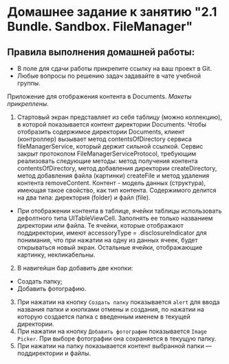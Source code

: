 # Домашнее задание к занятию "2.1 Bundle. Sandbox. FileManager"

## Правила выполнения домашней работы:
* В поле для сдачи работы прикрепите ссылку на ваш проект в Git.
* Любые вопросы по решению задач задавайте в чате учебной группы.

Приложение для отображения контента в Documents. *Макеты прикреплены.*
1. Стартовый экран представляет из себя таблицу (можно коллекцию), в которой показывается контент директории Documents. Чтобы отобразить содержимое директории Documents, клиент (контроллер) вызывает метод contentsOfDirectory сервиса fileManagerService, который держит сильной ссылкой. Сервис закрыт протоколом FileManagerServiceProtocol, требующим реализовать следующие методы: метод получения контента contentsOfDirectory, метод добавления директории createDirectory, метод добавления файла (картинки) createFile и метод удаления контента removeContent. Контент - модель данных (структура), имеющая такое свойство, как тип контента. Содержимого делится на два типа: директория (folder) и файл (file). 
* При отображении контента в таблице, ячейки таблицы использовать дефолтного типа UITableViewCell. Заполнять ее только названием директории или файла. Те ячейки, которые отображают поддиректории, имеют accessoryType = .disclosureIndicator для понимания, что при нажатии на одну из данных ячеек, будет открываться новый экран. Остальные ячейки, отображающие картинку, некликабельны. 
2. В навигейшн бар добавить две кнопки:
* Создать папку;
* Добавить фотографию.
3. При нажатии на кнопку `Создать папку` показывается `alert` для ввода названия папки и кнопками отмены и создания, по нажатии на которую создается папка с введенным именем в текущей директории. 
4. При нажатии на кнопку `Добавить фотографию` показывается `Image Picker`. При выборе фотографии она сохраняется в текущую папку.
5. При нажатии на папку показывается контент выбранной папки — поддиректории и файлы.
